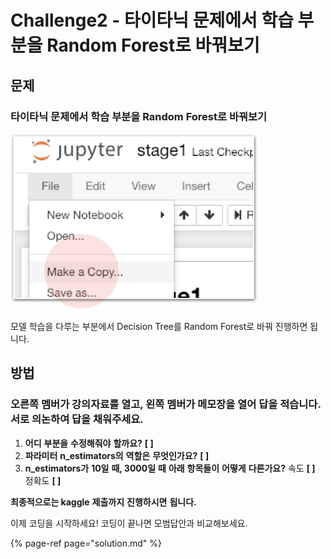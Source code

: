 # Challenge2 - 타이타닉 문제에서 학습 부분을 Random Forest로 바꿔보기

## 문제

### 타이타닉 문제에서 학습 부분을 Random Forest로 바꿔보기

![\* stage1 &#xD30C;&#xC77C;&#xC744; &#xBCF5;&#xC0AC;&#xD55C; &#xD6C4; &#xC9C4;&#xD589;&#xD558;&#xAE30;](../.gitbook/assets/image-18.png)

모델 학습을 다루는 부분에서 Decision Tree를 Random Forest로 바꿔 진행하면 됩니다.

## 방법

### **오른쪽** **멤버가** **강의자료를** **열고,** **왼쪽** **멤버가** **메모장을** **열어** **답을** **적습니다.**  **서로** **의논하여** **답을** **채워주세요.**

1. **어디** **부분을** **수정해줘야** **할까요?**  **\[                                                                     \]**
2. **파라미터** **n\_estimators의** **역할은** **무엇인가요?**  **\[                                                                     \]**
3. **n\_estimators가** **10일** **때, 3000일** **때** **아래** **항목들이** **어떻게** **다른가요?**  속도 **\[                  \]** 정확도 **\[                  \]**

**최종적으로는 kaggle** **제출까지** **진행하시면** **됩니다.**

이제 코딩을 시작하세요! 코딩이 끝나면 모범답안과 비교해보세요.

{% page-ref page="solution.md" %}

